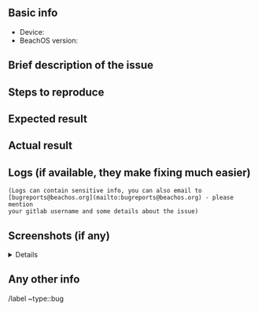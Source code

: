 ## Basic info

* Device:
* BeachOS version:

## Brief description of the issue

## Steps to reproduce

## Expected result

## Actual result

## Logs (if available, they make fixing much easier)

```
(Logs can contain sensitive info, you can also email to [bugreports@beachos.org](mailto:bugreports@beachos.org) - please mention
your gitlab username and some details about the issue)
```

## Screenshots (if any)

<details>
Insert screenshots here
</details>

## Any other info


/label ~type::bug
